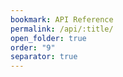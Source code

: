 ```yaml
---
bookmark: API Reference
permalink: /api/:title/
open_folder: true
order: "9"
separator: true
---
```

